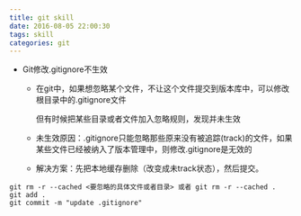 ```yaml
---
title: git skill
date: 2016-08-05 22:00:30
tags: skill
categories: git
---
```


- Git修改.gitignore不生效 

  - 在git中，如果想忽略某个文件，不让这个文件提交到版本库中，可以修改根目录中的.gitignore文件

    但有时候把某些目录或者文件加入忽略规则，发现并未生效

  - 未生效原因：.gitignore只能忽略那些原来没有被追踪(track)的文件，如果某些文件已经被纳入了版本管理中，则修改.gitignore是无效的

  - 解决方案：先把本地缓存删除（改变成未track状态），然后提交。

```
git rm -r --cached <要忽略的具体文件或者目录> 或者 git rm -r --cached . 
git add .
git commit -m "update .gitignore"
```

